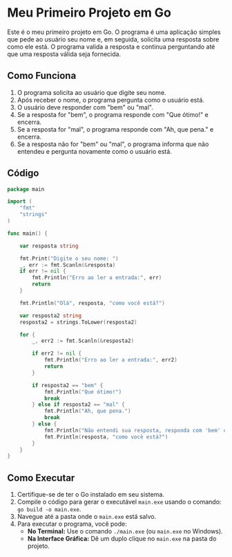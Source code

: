 # Meu Primeiro Projeto em Go

Este é o meu primeiro projeto em Go. O programa é uma aplicação simples que pede ao usuário seu nome e, em seguida, solicita uma resposta sobre como ele está. O programa valida a resposta e continua perguntando até que uma resposta válida seja fornecida.

## Como Funciona

1. O programa solicita ao usuário que digite seu nome.
2. Após receber o nome, o programa pergunta como o usuário está.
3. O usuário deve responder com "bem" ou "mal". 
4. Se a resposta for "bem", o programa responde com "Que ótimo!" e encerra.
5. Se a resposta for "mal", o programa responde com "Ah, que pena." e encerra.
6. Se a resposta não for "bem" ou "mal", o programa informa que não entendeu e pergunta novamente como o usuário está.

## Código

```go
package main

import (
	"fmt"
	"strings"
)

func main() {

	var resposta string

	fmt.Print("Digite o seu nome: ")
	_, err := fmt.Scanln(&resposta)
	if err != nil {
		fmt.Println("Erro ao ler a entrada:", err)
		return
	}

	fmt.Println("Olá", resposta, "como você está?")

	var resposta2 string
	resposta2 = strings.ToLower(resposta2)

	for {
		_, err2 := fmt.Scanln(&resposta2)

		if err2 != nil {
			fmt.Println("Erro ao ler a entrada:", err2)
			return
		}

		if resposta2 == "bem" {
			fmt.Println("Que ótimo!")
			break
		} else if resposta2 == "mal" {
			fmt.Println("Ah, que pena.")
			break
		} else {
			fmt.Println("Não entendi sua resposta, responda com 'bem' ou 'mal'.")
			fmt.Println(resposta, "como você está?")
		}
	}
}
```

## Como Executar

1. Certifique-se de ter o Go instalado em seu sistema.
2. Compile o código para gerar o executável `main.exe` usando o comando: `go build -o main.exe`.
3. Navegue até a pasta onde o `main.exe` está salvo.
4. Para executar o programa, você pode:
   - **No Terminal:** Use o comando `./main.exe` (ou `main.exe` no Windows).
   - **Na Interface Gráfica:** Dê um duplo clique no `main.exe` na pasta do projeto.
